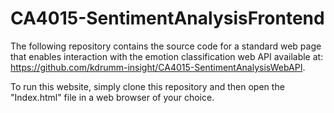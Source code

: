 # CA4015-SentimentAnalysisFrontend
The following repository contains the source code for a standard web page that enables interaction with the emotion classification web API available at: https://github.com/kdrumm-insight/CA4015-SentimentAnalysisWebAPI.

To run this website, simply clone this repository and then open the "Index.html" file in a web browser of your choice.
